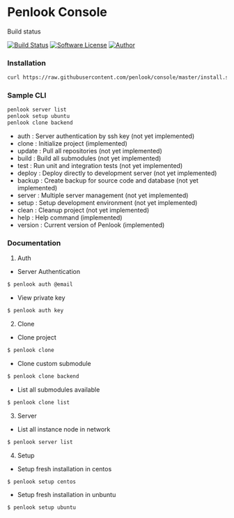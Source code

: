 # Penlook Console

Build status

[![Build Status](https://travis-ci.org/penlook/service.svg?branch=master)](https://travis-ci.org/penlook/service) [![Software License](https://img.shields.io/badge/license-MIT-blue.svg?style=flat)](LICENSE.md) [![Author](http://img.shields.io/badge/author-penlook-red.svg?style=flat)](https://github.com/penlook)

### Installation
```bash
curl https://raw.githubusercontent.com/penlook/console/master/install.sh | bash
```

### Sample CLI

```bash
penlook server list
penlook setup ubuntu
penlook clone backend
```

+ auth    : Server authentication by ssh key (not yet implemented)
+ clone   : Initialize project (implemented)
+ update  : Pull all repositories (not yet implemented)
+ build   : Build all submodules  (not yet implemented)
+ test    : Run unit and integration tests (not yet implemented)
+ deploy  : Deploy directly to development server (not yet implemented)
+ backup  : Create backup for source code and database (not yet implemented)
+ server  : Multiple server management (not yet implemented)
+ setup   : Setup development environment (not yet implemented)
+ clean   : Cleanup project (not yet implemented)
+ help    : Help command (implemented)
+ version : Current version of Penlook (implemented)

### Documentation

1. Auth

+ Server Authentication
```bash
$ penlook auth @email
```

+ View private key
```bash
$ penlook auth key
```

2. Clone

+ Clone project
```bash
$ penlook clone
```

+ Clone custom submodule
```bash
$ penlook clone backend
```

+ List all submodules available
```bash
$ penlook clone list
```

3. Server

+ List all instance node in network
```bash
$ penlook server list
```

4. Setup

+ Setup fresh installation in centos
```bash
$ penlook setup centos
```

+ Setup fresh installation in unbuntu
```bash
$ penlook setup ubuntu
```
